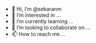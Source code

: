 - 👋 Hi, I’m @sekaranm
- 👀 I’m interested in ...
- 🌱 I’m currently learning ...
- 💞️ I’m looking to collaborate on ...
- 📫 How to reach me ...

<!---
sekaranm/sekaranm is a ✨ special ✨ repository because its `README.md` (this file) appears on your GitHub profile.
You can click the Preview link to take a look at your changes.
--->
